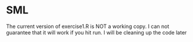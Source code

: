 # SML
The current version of exercise1.R is NOT a working copy. I can not guarantee that it will work if you hit run. I will be cleaning up the code later
